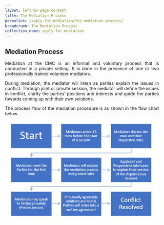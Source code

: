 ```yaml
---
layout: leftnav-page-content
title: The Mediation Process
permalink: /apply-for-mediation/the-mediation-process/
breadcrumb: The Mediation Process
collection_name: apply-for-mediation
---
```


Mediation Process
---

<p style="text-align: justify">Mediation at the CMC is an informal and voluntary process that is conducted in a private setting. It is done in the presence of one or two professionally trained volunteer mediators.</p>

<p style="text-align: justify">During mediation, the mediator will listen as parties explain the issues in conflict. Through joint or private session, the mediator will define the issues in conflict, clarify the parties’ positions and interests and guide the parties towards coming up with their own solutions.</p>

<p style="text-align: justify">The process flow of the mediation procedure is as shown in the flow chart below.</p>

<div class="image"><img src="/images/1544588306874.png/" title="The Mediation Process" alt="The Mediation Process" style="width: 700px"></div>
